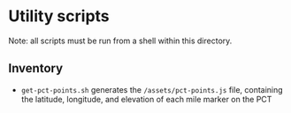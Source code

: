 # Utility scripts

Note: all scripts must be run from a shell within this directory.

## Inventory

- `get-pct-points.sh` generates the `/assets/pct-points.js` file, containing the latitude, longitude, and elevation of each mile marker on the PCT
